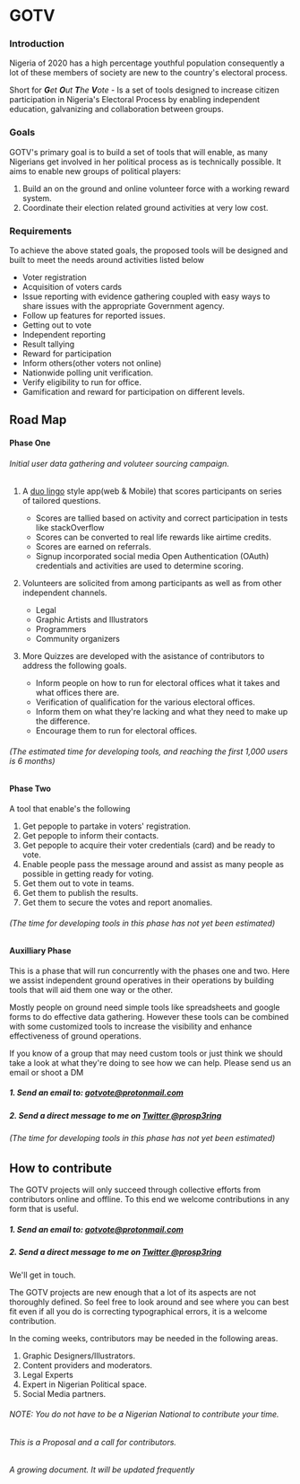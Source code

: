 # GOTV

### Introduction 
Nigeria of 2020 has a high percentage youthful population consequently a lot of these members of society are new to the country's electoral process.

Short for _**G**et **O**ut **T**he **V**ote_ - Is a set of tools designed to increase citizen participation in Nigeria's Electoral Process by enabling independent education, galvanizing and collaboration between groups.


### Goals

GOTV's primary goal is to build a set of tools that will enable, as many Nigerians get involved in her political process as is technically possible.
It aims to enable new groups of political players:
1. Build an on the ground and online volunteer force with a working reward system.
2. Coordinate their election related ground activities at very low cost.



### Requirements

To achieve the above stated goals, the proposed tools will be designed and built to meet the needs around activities listed below

+ Voter registration 
+ Acquisition of voters cards 
+ Issue reporting with evidence gathering coupled with easy ways to share issues with the appropriate Government agency. 
+ Follow up features for reported issues.
+ Getting out to vote
+ Independent reporting
+ Result tallying
+ Reward for participation
+ Inform others(other voters not online)
+ Nationwide polling unit verification.
+ Verify eligibility to run for office.
+ Gamification and reward for participation on different levels.




## Road Map


#### Phase One

###### Initial user data gathering and voluteer sourcing campaign. 

1. A [duo lingo](https://www.duolingo.com/) style app(web & Mobile) that scores participants on series of tailored questions.
   + Scores are tallied based on activity and correct participation in tests like stackOverflow
   + Scores can be converted to real life rewards like airtime credits.
   + Scores are earned on referrals.
   + Signup incorporated social media Open Authentication (OAuth) credentials and activities are used to determine scoring.

2. Volunteers are solicited from among participants as well as from other independent channels.
   + Legal
   + Graphic Artists and Illustrators
   + Programmers
   + Community organizers
   
3. More Quizzes are developed with the asistance of contributors to address the following goals.
   + Inform people on how to run for electoral offices what it takes and what offices there are.
   + Verification of qualification for the various electoral offices.
   + Inform them on what they're lacking and what they need to make up the difference.
   + Encourage them to run for electoral offices.

###### (The estimated time for developing tools, and reaching the first 1,000 users is 6 months)


#### Phase Two

A tool that enable's the following

1. Get pepople to partake in voters' registration.
2. Get pepople to inform their contacts.
3. Get pepople to acquire their voter credentials (card) and be ready to vote.
4. Enable people pass the message around and assist as many people as possible in getting ready for voting.
5. Get them out to vote in teams.
6. Get them to publish the results.
7. Get them to secure the votes and report anomalies.
###### (The time for developing tools in this phase has not yet been estimated)

#### Auxilliary Phase

This is a phase that will run concurrently with the phases one and two.
Here we assist independent ground operatives in their operations by building tools that will aid them one way or the other.

Mostly people on ground need simple tools like spreadsheets and google forms to do effective data gathering.
However these tools can be combined with some customized tools to increase the visibility and enhance effectiveness of ground operations.

If you know of a group that may need custom tools or just think we should take a look at what they're doing to see how we can help.
Please send us an email or shoot a DM 
##### 1. Send an email to:  gotvote@protonmail.com 
##### 2. Send a direct message to me on [Twitter @prosp3ring](https://twitter.com/prosp3ring)

###### (The time for developing tools in this phase has not yet been estimated)



## How to contribute
The GOTV projects will only succeed through collective efforts from contributors online and offline. 
To this end we welcome contributions in any form that is useful.

##### 1. Send an email to:  gotvote@protonmail.com 
##### 2. Send a direct message to me on [Twitter @prosp3ring](https://twitter.com/prosp3ring)

We'll get in touch.


The GOTV projects are new enough that a lot of its aspects are not thoroughly defined. So feel free to look around and see where you can best fit even if all you do is correcting typographical errors, it is a welcome contribution.

In the coming weeks, contributors may be needed in the following areas.

1. Graphic Designers/Illustrators.
2. Content providers and moderators.
3. Legal Experts 
4. Expert in Nigerian Political space.
5. Social Media partners.

###### NOTE: You do not have to be a Nigerian National to contribute your time.


###### This is a Proposal and a call for contributors. 

## 

_A growing document. It will be updated frequently_
